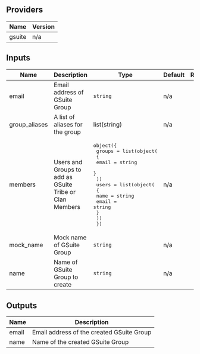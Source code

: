 ## Providers

| Name | Version |
|------|---------|
| gsuite | n/a |

## Inputs

| Name | Description | Type | Default | Required |
|------|-------------|------|---------|:-----:|
| email | Email address of GSuite Group | `string` | n/a | yes |
| group\_aliases | A list of aliases for the group | list(string) | n/a | yes |
| members | Users and Groups to add as GSuite Tribe or Clan Members | <pre>object({<br>    groups = list(object(<br>      {<br>        email = string<br>      }<br>    ))<br>    users = list(object(<br>      {<br>        name  = string<br>        email = string<br>      }<br>    ))<br>  })<br></pre> | n/a | yes |
| mock\_name | Mock name of GSuite Group | `string` | n/a | yes |
| name | Name of GSuite Group to create | `string` | n/a | yes |

## Outputs

| Name | Description |
|------|-------------|
| email | Email address of the created GSuite Group |
| name | Name of the created GSuite Group |

